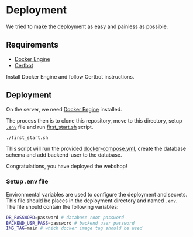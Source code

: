 # Deployment
We tried to make the deployment as easy and painless as possible.  

## Requirements
- [Docker Engine](https://docs.docker.com/engine/install/)  
- [Certbot](https://certbot.eff.org/instructions?ws=other&os=ubuntufocal) 
 
Install Docker Engine and follow Certbot instructions.

## Deployment
On the server, we need [Docker Engine](https://docs.docker.com/engine/install/) installed.  

The process then is to clone this repository, move to this directory, setup [`.env`](#setup-env-file) file and run [first_start.sh](first_start.sh) script.
```bash
./first_start.sh
```
This script will run the provided [docker-compose.yml](docker-compose.yml), create the database schema and add backend-user to the database.  

Congratulations, you have deployed the webshop!
### Setup .env file
Environmental variables are used to configure the deployment and secrets.  
This file should be places in the deployment directory and named `.env`.  
The file should contain the following variables:
```bash
DB_PASSWORD=password # database root password
BACKEND_USR_PASS=password # backend user password
IMG_TAG=main # which docker image tag should be used
```